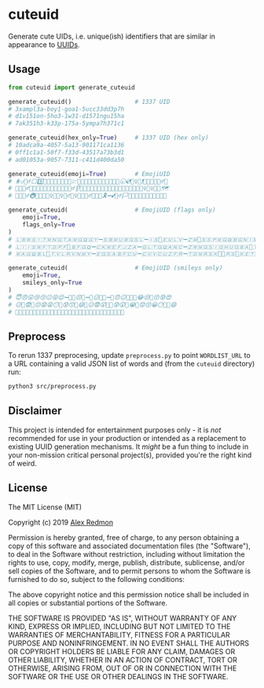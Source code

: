 # cuteuid
Generate cute UIDs, i.e. unique(ish) identifiers that are similar in appearance to [UUIDs](https://en.wikipedia.org/wiki/Universally_unique_identifier).

## Usage
```python
from cuteuid import generate_cuteuid

generate_cuteuid()                  # 1337 UID
# 3xampl3a-boy1-goa1-5ucc33dd3p7h
# d1v151on-5ho3-1w31-d1571ngu15ha
# 7ak351h3-k33p-175a-5ympa7h371c1

generate_cuteuid(hex_only=True)     # 1337 UID (hex only)
# 10adca9a-4057-5a13-901171ca1136
# 0ff1c1a1-50f7-f33d-43517a73b3d1
# ad01053a-9057-7311-c411d400da50

generate_cuteuid(emoji=True)        # EmojiUID
# ⛹‍♂️🧜‍♂️⬜️3️⃣📏🧹🤴🗾➖🇵🇰📔💹🌳➖🇮🇴🐅🛂🇹🇱➖🇧🇱🗾🕣💿👱‍♀️💞❗️👷🇸🇪🤤🏄‍♂️🍲
# 🏅🧫🏋‍♂️🇹🇱👫🇦🇱🇹🇩🇪🇺➖😚🤽‍♂️👂💮➖👩‍🔬😨👭🇦🇩➖🦏🔷🇵🇦🎁😓🥗🥵🤾‍♀️🧗‍♀️😽🛵🗺
# 👅🏧🙅‍♂️🚇📘🚕👭⛹️‍♀️➖🤽‍♀️🕵️‍♂️🏌‍♀️🦘➖🏄‍♂️👨‍💻🈴🎗➖💕💂‍♂️🏳️🧐😥🇬🇳💀🤕🔻🙆🍟🇵🇼

generate_cuteuid(                   # EmojiUID (flags only)
    emoji=True,
    flags_only=True
)
# 🇱🇧🇼🇸🇮🇹🇲🇳🇬🇹🇦🇲🇬🇶🇬🇾➖🇸🇧🇲🇺🇧🇬🇸🇱➖🇮🇸🏁🇪🇺🇱🇻➖🇿🇲🏴󠁧󠁢󠁳󠁣󠁴󠁿🇸🇸🇵🇲🇬🇶🇧🇬🇳🇮🇲🇰🇿🇼🇸🇭🇬🇶🇮🇴
# 🇱🇮🇮🇸🇼🇫🇹🇩🇵🇫🚩🇧🇫🇬🇶➖🇨🇰🇲🇪🇫🇯🇿🇦➖🇬🇱🇹🇬🇶🇦🇳🇨➖🇿🇼🇲🇬🇸🇮🇬🇭🇺🇬🇧🇦🏴󠁧󠁢󠁥󠁮󠁧󠁿🇹🇹🇻🇺🇳🇴🇧🇶🇹🇻
# 🇲🇦🇬🇶🇧🇱🏴󠁧󠁢󠁳󠁣󠁴󠁿🇹🇻🇱🇷🇻🇳🇲🇾➖🇪🇬🇸🇦🇧🇫🇨🇺➖🇨🇻🇻🇨🇺🇿🇫🇷➖🇹🇩🇲🇷🇸🇰🏴‍☠️🇷🇸🎌🇰🇪🇹🇲🇨🇲🇨🇴🇬🇸🏁

generate_cuteuid(                   # EmojiUID (smileys only)
    emoji=True,
    smileys_only=True
)
# 😇😠😲😢😚😐😝😌➖🙁🤮😣🙁➖🥰😑🤡🤥➖🙁😞😐🤢🤢🤬😂😒🤢😚😰😍
# 😥🤫😨🤢😔😧😩😶➖😰😙🥴😄➖😑😨😲🥴➖😰😲🥳😭🙁😟😚😀😶🤠🤥😄
# 😬🤢🤓🤠🤢😥😪😑➖🥴🙄😠😢➖🙃😆😊🤥➖🤯😒😢🥶😨😌😧🙁😮😣🤭😔
```

## Preprocess
To rerun 1337 preprocesing, update `preprocess.py` to point `WORDLIST_URL` to a URL containing a valid JSON list of words and (from the `cuteuid` directory) run:

```bash
python3 src/preprocess.py
```

## Disclaimer
This project is intended for entertainment purposes only - it is *not* recommended for use in your production or intended as a replacement to existing UUID generation mechanisms.  It *might* be a fun thing to include in your non-mission critical personal project(s), provided you're the right kind of weird.

## License
The MIT License (MIT)

Copyright (c) 2019 [Alex Redmon](http://www.alexredmon.com/)

Permission is hereby granted, free of charge, to any person obtaining a copy of this software and associated documentation files (the "Software"), to deal in the Software without restriction, including without limitation the rights to use, copy, modify, merge, publish, distribute, sublicense, and/or sell copies of the Software, and to permit persons to whom the Software is furnished to do so, subject to the following conditions:

The above copyright notice and this permission notice shall be included in all copies or substantial portions of the Software.

THE SOFTWARE IS PROVIDED "AS IS", WITHOUT WARRANTY OF ANY KIND, EXPRESS OR IMPLIED, INCLUDING BUT NOT LIMITED TO THE WARRANTIES OF MERCHANTABILITY, FITNESS FOR A PARTICULAR PURPOSE AND NONINFRINGEMENT. IN NO EVENT SHALL THE AUTHORS OR COPYRIGHT HOLDERS BE LIABLE FOR ANY CLAIM, DAMAGES OR OTHER LIABILITY, WHETHER IN AN ACTION OF CONTRACT, TORT OR OTHERWISE, ARISING FROM, OUT OF OR IN CONNECTION WITH THE SOFTWARE OR THE USE OR OTHER DEALINGS IN THE SOFTWARE.
